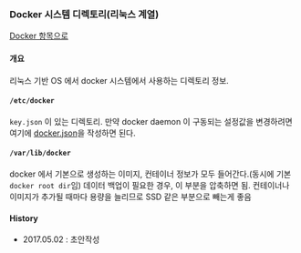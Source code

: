 ### Docker 시스템 디렉토리(리눅스 계열)

[Docker 항목으로](https://github.com/juneyoung/DEV-INFOS/edit/master/Docker)

#### 개요
리눅스 기반 OS 에서 docker 시스템에서 사용하는 디렉토리 정보.

#### `/etc/docker`
`key.json` 이 있는 디렉토리. 만약 docker daemon 이 구동되는 설정값을 변경하려면 여기에 [docker.json](https://github.com/juneyoung/DEV-INFOS/blob/master/Docker/daemon/daemon.md)을 작성하면 된다.

#### `/var/lib/docker`
docker 에서 기본으로 생성하는 이미지, 컨테이너 정보가 모두 들어간다.(동시에 기본 `docker root dir`임) 데이터 백업이 필요한 경우, 이 부분을 압축하면 됨. 컨테이너나 이미지가 추가될 때마다 용량을 늘리므로 SSD 같은 부분으로 빼는게 좋음

#### History
- 2017.05.02 : 초안작성
